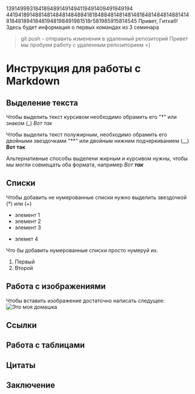 1391499931841894891491494119491409491949194
4419418914881481484814848841818488481481481481848148481488141481848189418481948198491981518г581985915814545
Привет, Гитхаб! Здесь будет информация о первых командах из 3 семинара
> git push - отправить изменения в удаленный репозиторий 
Привет мы пробуем работу с удаленным репозиторием =)

# Инструкция для работы с Markdown

## Выделение текста


Чтобы выделить текст курсивом необходимо обрамить его "*" или знаком (_) *Вот так* 

Чтобы выделить текст полужирным, необходимо обрамить его двойными звездочками "**" или двойным нижним подчеркиванием (__) **Вот так**

Альтернативные способы выделени жирным и курсивом нужны, чтобы мы могли совмещать оба формата, например _Вот **так**_
## Списки

Чтобы добавить не нумерованные списки нужно выделить звездочкой (*) или (+)
* элемент 1
* элемент 2
* элемент 3
+ элемет 4

Что бы добавить нумерованные списки  просто нумеруй их.
1. Первый
2. Второй

## Работа с изображениями 

Чтобы вставить изображение достаточно написать следущее: ![Это моя домашка](Снимок.PNG)

## Ссылки 

## Работа с таблицами

## Цитаты

## Заключение 